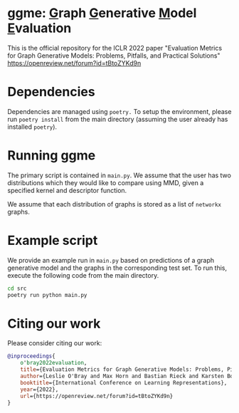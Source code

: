# ggme: <u>G</u>raph <u>G</u>enerative <u>M</u>odel <u>E</u>valuation
This is the official repository for the ICLR 2022 paper "Evaluation Metrics for Graph Generative Models: Problems, Pitfalls, and Practical Solutions" https://openreview.net/forum?id=tBtoZYKd9n

# Dependencies

Dependencies are managed using `poetry.` To setup the environment,
please run `poetry install` from the main directory (assuming the user
already has installed `poetry`).

# Running ggme

The primary script is contained in `main.py`. We assume that the user
has two distributions which they would like to compare using MMD, given
a specified kernel and descriptor function. 

We assume that each distribution of graphs is stored as a list of `networkx`
graphs. 

# Example script  

We provide an example run in `main.py` based on predictions of a graph
generative model and the graphs in the corresponding test set. To run
this, execute the following code from the main directory.

```bash
cd src
poetry run python main.py
```

# Citing our work

Please consider citing our work: 

```bibtex
@inproceedings{
	o'bray2022evaluation,
	title={Evaluation Metrics for Graph Generative Models: Problems, Pitfalls, and Practical Solutions},
	author={Leslie O'Bray and Max Horn and Bastian Rieck and Karsten Borgwardt},
	booktitle={International Conference on Learning Representations},
	year={2022},
	url={https://openreview.net/forum?id=tBtoZYKd9n}
}
```
